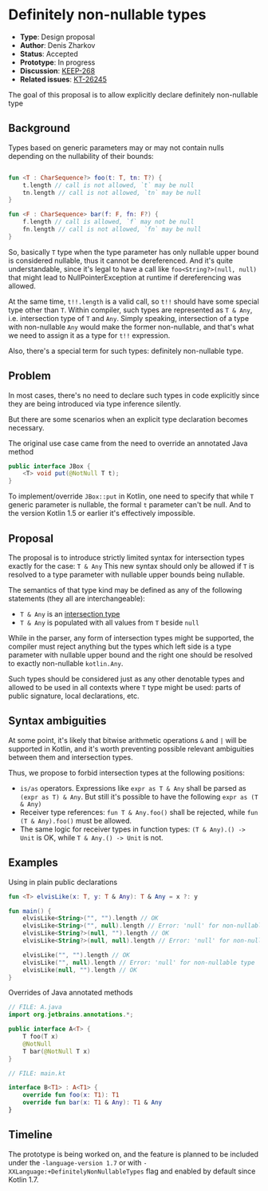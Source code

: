 # Definitely non-nullable types

* **Type**: Design proposal
* **Author**: Denis Zharkov
* **Status**: Accepted
* **Prototype**: In progress
* **Discussion**: [KEEP-268](https://github.com/Kotlin/KEEP/issues/268)
* **Related issues**: [KT-26245](https://youtrack.jetbrains.com/issue/KT-26245)

The goal of this proposal is to allow explicitly declare definitely non-nullable type

## Background

Types based on generic parameters may or may not contain nulls depending on the nullability of their bounds:
```kotlin

fun <T : CharSequence?> foo(t: T, tn: T?) {
    t.length // call is not allowed, `t` may be null
    tn.length // call is not allowed, `tn` may be null
}

fun <F : CharSequence> bar(f: F, fn: F?) {
    f.length // call is allowed, `f` may not be null
    fn.length // call is not allowed, `fn` may be null
}
```

So, basically `T` type when the type parameter has only nullable upper bound is considered nullable, thus it cannot be 
dereferenced.
And it's quite understandable, since it's legal to have a call like `foo<String?>(null, null)` that might lead 
to NullPointerException at runtime if dereferencing was allowed.

At the same time, `t!!.length` is a valid call, so `t!!` should have some special type other than `T`.
Within compiler, such types are represented as `T & Any`, i.e. intersection type of `T` and `Any`.
Simply speaking, intersection of a type with non-nullable `Any` would make the former non-nullable, and that's what
we need to assign it as a type for `t!!` expression.

Also, there's a special term for such types: definitely non-nullable type.

## Problem

In most cases, there's no need to declare such types in code explicitly since they are being introduced via type
inference silently.

But there are some scenarios when an explicit type declaration becomes necessary.

The original use case came from the need to override an annotated Java method
```java
public interface JBox {
    <T> void put(@NotNull T t);
}
```    

To implement/override `JBox::put` in Kotlin, one need to specify that while `T` generic parameter is nullable, the formal
`t` parameter can't be null.
And to the version Kotlin 1.5 or earlier it's effectively impossible.

## Proposal

The proposal is to introduce strictly limited syntax for intersection types exactly for the case: `T & Any`
This new syntax should only be allowed if `T` is resolved to a type parameter with nullable upper bounds being nullable.

The semantics of that type kind may be defined as any of the following statements (they all are interchangeable):
- `T & Any` is an [intersection type](https://kotlinlang.org/spec/type-system.html#intersection-types)
- `T & Any` is populated with all values from `T` beside `null`

While in the parser, any form of intersection types might be supported, the compiler must reject anything
but the types which left side is a type parameter with nullable upper bound and the right one should be resolved to
exactly non-nullable `kotlin.Any`.

Such types should be considered just as any other denotable types and allowed to be used in all contexts where `T` type 
might be used: parts of public signature, local declarations, etc.

## Syntax ambiguities

At some point, it's likely that bitwise arithmetic operations `&` and `|` will be supported in Kotlin, and it's worth preventing
possible relevant ambiguities between them and intersection types.

Thus, we propose to forbid intersection types at the following positions:
- `is/as` operators. Expressions like `expr as T & Any` shall be parsed as `(expr as T) & Any`.
  But still it's possible to have the following `expr as (T & Any)`
- Receiver type references: `fun T & Any.foo()` shall be rejected, while `fun (T & Any).foo()` must be allowed.
- The same logic for receiver types in function types: `(T & Any).() -> Unit` is OK, while `T & Any.() -> Unit` is not.

## Examples

Using in plain public declarations

```kotlin
fun <T> elvisLike(x: T, y: T & Any): T & Any = x ?: y

fun main() {
    elvisLike<String>("", "").length // OK
    elvisLike<String>("", null).length // Error: 'null' for non-nullable type
    elvisLike<String?>(null, "").length // OK
    elvisLike<String?>(null, null).length // Error: 'null' for non-nullable type

    elvisLike("", "").length // OK
    elvisLike("", null).length // Error: 'null' for non-nullable type
    elvisLike(null, "").length // OK
}
```

Overrides of Java annotated methods

```kotlin
// FILE: A.java
import org.jetbrains.annotations.*;

public interface A<T> {
    T foo(T x)
    @NotNull
    T bar(@NotNull T x)
}

// FILE: main.kt

interface B<T1> : A<T1> {
    override fun foo(x: T1): T1
    override fun bar(x: T1 & Any): T1 & Any
}
```


## Timeline

The prototype is being worked on, and the feature is planned to be included under the `-language-version 1.7` or
with `-XXLanguage:+DefinitelyNonNullableTypes` flag and enabled by default since Kotlin 1.7.
